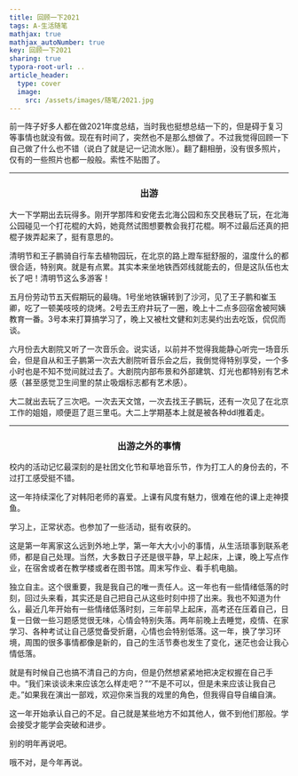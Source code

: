 ```yaml
---
title: 回顾一下2021
tags: A-生活随笔 
mathjax: true
mathjax_autoNumber: true
key: 回顾一下2021
sharing: true
typora-root-url: ..
article_header:
  type: cover
  image:
    src: /assets/images/随笔/2021.jpg
---
```


> 

<!--more-->

前一阵子好多人都在做2021年度总结，当时我也挺想总结一下的，但是碍于复习等事情也就没有做。现在有时间了，突然也不是那么想做了。不过我觉得回顾一下自己做了什么也不错（说白了就是记一记流水账）。翻了翻相册，没有很多照片，仅有的一些照片也都一般般。索性不贴图了。

---

<center><h3>出游</h3></center>

大一下学期出去玩得多。刚开学那阵和安佬去北海公园和东交民巷玩了玩，在北海公园碰见一个打花棍的大妈，她竟然试图想要教会我打花棍。啊不过最后还真的把棍子拨弄起来了，挺有意思的。

清明节和王子鹏骑自行车去植物园玩，在北京的路上蹬车挺舒服的，温度什么的都很合适，特别爽。就是有点累。其实本来坐地铁西郊线就能去的，但是这队伍也太长了吧！清明节这么多游客！

五月份劳动节五天假期玩的最嗨。1号坐地铁辗转到了沙河，见了王子鹏和崔玉卿，吃了一顿美吱吱的烧烤。2号去王府井玩了一圈，晚上十二点多回宿舍被阿姨教育一番。3号本来打算搞学习了，晚上又被杜文健和刘志昊约出去吃饭，侃侃而谈。

六月份去大剧院又听了一次音乐会。说实话，以前并不觉得我能静心听完一场音乐会，但是自从和王子鹏第一次去大剧院听音乐会之后，我倒觉得特别享受，一个多小时也是不知不觉间就过去了。大剧院内部布景和外部建筑、灯光也都特别有艺术感（甚至感觉卫生间里的禁止吸烟标志都有艺术感）。

大二就出去玩了三次吧。一次去天文馆，一次去找王子鹏玩，还有一次见了在北京工作的姐姐，顺便逛了逛三里屯。大二上学期基本上就是被各种ddl推着走。

---

<center><h3>出游之外的事情</h3></center>

校内的活动记忆最深刻的是社团文化节和草地音乐节，作为打工人的身份去的，不过打工感受挺不错。

这一年持续深化了对韩阳老师的喜爱。上课有风度有魅力，很难在他的课上走神摸鱼。

学习上，正常状态。也参加了一些活动，挺有收获的。

这是第一年离家这么远到外地上学，第一年大大小小的事情，从生活琐事到联系老师，都是自己处理。当然，大多数日子还是很平静，早上起床，上课，晚上写点作业，在宿舍或者在教学楼或者在图书馆。周末写作业、看手机电脑。

独立自主。这个很重要，我是我自己的唯一责任人。这一年也有一些情绪低落的时刻，回过头来看，其实还是自己把自己从这些时刻中捞了出来。我也不知道为什么，最近几年开始有一些情绪低落时刻，三年前早上起床，高考还在压着自己，日复一日做一些习题感觉很无味，心情会特别失落。两年前晚上去睡觉，疫情、在家学习、各种考试让自己感觉备受折磨，心情也会特别低落。这一年，换了学习环境，周围的很多事情都像是新的，自己的生活节奏也发生了变化，迷茫也会让我心情低落。

就是有时候自己也搞不清自己的方向，但是仍然想紧紧地把决定权握在自己手中。“我们来谈谈未来应该怎么样走吧？”“不是不可以，但是未来应该让我自己走。”如果我在演出一部戏，欢迎你来当我的戏里的角色，但我得自导自编自演。

这一年开始承认自己的不足。自己就是某些地方不如其他人，做不到他们那般。学会接受才能学会突破和进步。

别的明年再说吧。

哦不对，是今年再说。
